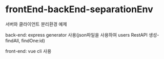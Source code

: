 # frontEnd-backEnd-separationEnv
서버와 클라이언트 분리환경 예제

back-end: express generator 사용(json파일을 사용하여 users RestAPI 생성-findAll, findOne:id)

front-end: vue cli 사용
